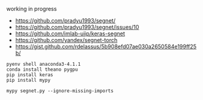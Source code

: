 working in progress

* https://github.com/pradyu1993/segnet/
* https://github.com/pradyu1993/segnet/issues/10
* https://github.com/imlab-uiip/keras-segnet
* https://github.com/yandex/segnet-torch
* https://gist.github.com/rdelassus/5b908efd07ae030a2650584e199ff25b/


```
pyenv shell anaconda3-4.1.1
conda install theano pygpu
pip install keras
pip install mypy

mypy segnet.py --ignore-missing-imports
```